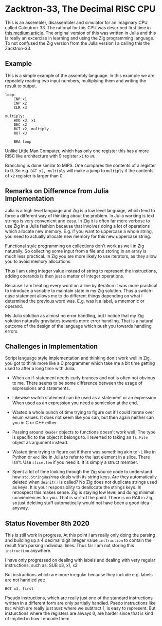 # Zacktron-33, The Decimal RISC CPU

This is an assembler, disassembler and simulator for an imaginary CPU called Calcutron-33. The rational for this CPU was described first time in [this medium article](https://medium.com/@Jernfrost/decimal-risc-cpu-a13968922812). The original version of this was written in Julia and this is really an excercise in learning and using the Zig programming language. To not confused the Zig version from the Julia version I a calling this the Zacktron-33.

## Example

This is a simple example of the assembly language. In this example we are repeately reading two input numbers, multiplying them and writing the result to output.

    loop:
        INP x1
        INP x2
        CLR x3
    
    multiply:
        ADD x3, x1
        DEC x2
        BGT x2, multiply
        OUT x3
    
        BRA loop
    
Unlike Little Man Computer, which has only one register this has a more RISC like architecture with 9 register `x1` to `x9`. 

Branching is done similar to MIPS. One compares the contents of a register to 0. So e.g. `BGT x2, multiply` will make a jump to `multiply` if the contents of `x2` register is larger than 0.

## Remarks on Difference from Julia Implementation
Julia is a high level language and Zig is a low level language, which tend to force a different way of thinking about the problem. In Julia working is text strings is very convenient and easy. In Zig it is often far more verbose to use Zig in a Julia fashion because that involves doing a lot of operations which allocate new memory. E.g. if you want to uppercase a whole string, you need to actually allocate new memory for this new uppercase string.

Functional style programming on collections don't work as well in Zig naturally. So collecting some input from a file and storing in an array is much less practical. In Zig you are more likely to use  iterators, as they allow you to avoid memory allocations.

Thus I am using integer value instead of string to represent the instructions, adding operands is then just a matter of integer operations.

Because I am treating every word on a line by iteration it was more practical to introduce a variable to maintain state in my Zig solution. Thus a switch-case statement allows me to do different things depending on what I determined the previous word was. E.g. was it a label, a mnemonic or operand.

My Julia solution as almost no error handling, but I notice that my Zig solution naturally gravitates towards more error handling. That is a natural outcome of the design of the language which push you towards handling errors.

## Challenges in Implementation
Script language style implementation and thinking don't work well in Zig, you got to think more like a C programmer which take me a bit time getting used to after a long time with Julia.

- When an if-statement needs curly brances and not is often not obvious to me. There seems to be some difference between the usage of expressions and statements.

- Likewise switch statement can be used as a statement or an expression. When used as an expression you need a semicolon at the end.

- Wasted a whole bunch of time trying to figure out if I could iterate over enum values. It does not seem like you can, but then again neither can you in C or C++ either.

- Passing around `Reader` objects to functions doesn't work well. The type is specific to the object it belongs to. I reverted to taking an `fs.File` object as argument instead.

- Wasted time trying to figure out if there was something akin to `-1` like in Python or `end` like in Julia to refer to the last element in a slice. There isn't. Use `slice.len` if you need it. It is simply a struct member.

- Spent a lot of time looking through the Zig source code to understand how `std.StringHashMap` deals with its string keys. Are they automatically deleted when `deinit()` is called?  No Zig does not duplicate strings used as keys. It is your responsibility to deallocate the strings keys. In retrospect this makes sense. Zig is staying low level and doing minimal convieniences for you. That is sort of the point. There is no RAII in Zig, so just deleting stuff automatically would not have been a good idea anyway. 

## Status November 8th 2020
This is still work in progress. At this point I am really only doing the parsing and building up a 4 decimal digit integer value `instruction` to contain the result from parsing individual lines. Thus far I am not storing this `instruction` anywhere.

I have only progressed on dealing with labels and dealing with very regular instructions, such as: 
    SUB x3, x1, x2
        
But instructions which are more irregular because they include e.g. labels are not handled yet:

    BGT x3, first
    
Pseudo instructions, which are really just one of the standard instructions written in a different form are only partially handled. Psedo instructions like `DEC` which are really just `SUBI` where we subtract 1, is easy to represent. But insturctions where the registers are always 0, are harder since that is kind of implied in how I encode them.

    